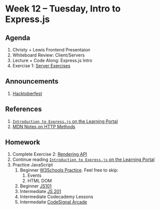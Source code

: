 # Week 12 – Tuesday, Intro to Express.js

## Agenda
1. Christy + Lewis Frontend Presentaion
1. Whiteboard Review: Client/Servers
1. Lecture + Code Along: Express.js Intro
1. Exercise 1: [Server Exercises](../class/exercise1/README.md)

## Announcements
1. [Hacktoberfest](https://hacktoberfest.digitalocean.com) 

## References
1. [`Introduction to Express.js` on the Learning Portal](https://learn.digitalcrafts.com/flex/lessons/back-end-foundations/express-101/#learning-objectives)
1. [MDN Notes on HTTP Methods](https://developer.mozilla.org/en-US/docs/Web/HTTP/Methods)

## Homework
1. Complete Exercise 2: [Rendering API](../class/exercise2/README.md)
1. Continue reading [`Introduction to Express.js` on the Learning Portal](https://learn.digitalcrafts.com/flex/lessons/back-end-foundations/express-101/#learning-objectives)
1. Practice JavaScript
    1. Beginner [W3Schools Practice](https://www.w3schools.com/js/exercise_js.asp?filename=exercise_js_array_methods1). Feel free to skip:
        1. Events
        1. HTML DOM
    1. Beginner [JS101](https://github.com/adamszaruga/js101)
    1. Intermediate [JS 201](https://github.com/oakmac/js201)
    1. Intermediate Codecademy Lessons
    1. Intermedaite [CodeSignal Arcade](https://app.codesignal.com/arcade)



